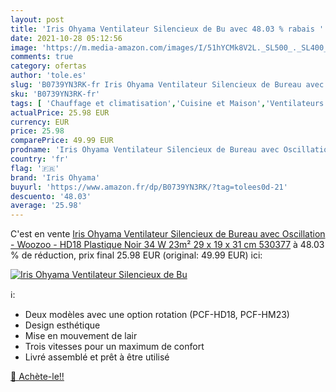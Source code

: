 ```yaml
---
layout: post
title: 'Iris Ohyama Ventilateur Silencieux de Bu avec 48.03 % rabais '
date: 2021-10-28 05:12:56
image: 'https://m.media-amazon.com/images/I/51hYCMk8V2L._SL500_._SL400_.jpg'
comments: true
category: ofertas
author: 'tole.es'
slug: 'B0739YN3RK-fr Iris Ohyama Ventilateur Silencieux de Bureau avec...'
sku: 'B0739YN3RK-fr'
tags: [ 'Chauffage et climatisation','Cuisine et Maison','Ventilateurs','Ventilateurs de table','iris ohyama', ]
actualPrice: 25.98 EUR
currency: EUR
price: 25.98
comparePrice: 49.99 EUR
prodname: 'Iris Ohyama Ventilateur Silencieux de Bureau avec Oscillation - Woozoo - HD18  Plastique  Noir  34 W  23m²  29 x 19 x 31 cm 530377'
country: 'fr'
flag: '🇫🇷'
brand: 'Iris Ohyama'
buyurl: 'https://www.amazon.fr/dp/B0739YN3RK/?tag=tolees0d-21'
descuento: '48.03'
average: '25.98'
---
```


C'est en vente [Iris Ohyama Ventilateur Silencieux de Bureau avec Oscillation - Woozoo - HD18  Plastique  Noir  34 W  23m²  29 x 19 x 31 cm 530377](https://www.amazon.fr/dp/B0739YN3RK/?tag=tolees0d-21)  à  48.03 % de réduction, prix final  25.98 EUR (original: 49.99 EUR) ici:

[![Iris Ohyama Ventilateur Silencieux de Bu](https://m.media-amazon.com/images/I/51hYCMk8V2L._SL500_._SL400_.jpg)](https://www.amazon.fr/dp/B0739YN3RK/?tag=tolees0d-21)

ℹ️:

- Deux modèles avec une option rotation (PCF-HD18, PCF-HM23)
- Design esthétique
- Mise en mouvement de lair
- Trois vitesses pour un maximum de confort
- Livré assemblé et prêt à être utilisé

[🛒 Achète-le!!](https://www.amazon.fr/dp/B0739YN3RK/?tag=tolees0d-21)
